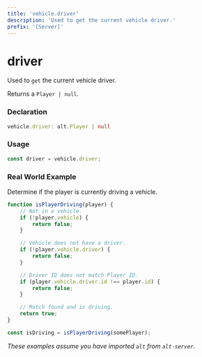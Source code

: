 ```yaml
---
title: 'vehicle.driver'
description: 'Used to get the current vehicle driver.'
prefix: '[Server]'
---
```


# driver

Used to `get` the current vehicle driver.

Returns a `Player | null`.

### Declaration

```typescript
vehicle.driver: alt.Player | null
```

### Usage

```js
const driver = vehicle.driver;
```

### Real World Example

Determine if the player is currently driving a vehicle.

```js
function isPlayerDriving(player) {
    // Not in a vehicle.
    if (!player.vehicle) {
        return false;
    }

    // Vehicle does not have a driver.
    if (!player.vehicle.driver) {
        return false;
    }

    // Driver ID does not match Player ID.
    if (player.vehicle.driver.id !== player.id) {
        return false;
    }

    // Match found and is driving.
    return true;
}

const isDriving = isPlayerDriving(somePlayer);
```

_These examples assume you have imported `alt` from `alt-server`._